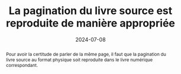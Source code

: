 ---
title: La pagination du livre source est reproduite de manière appropriée
abstract: Pour avoir la certitude de parler de la même page, il faut que la pagination du livre source au format physique soit reproduite dans le livre numérique correspondant.
categories: 
    - "Structure et code"
agrege: O0000-E082
opquast: 'N/A'
indiceebook: '82'
description: "Règle n°82"
before: "081"
weight: "082"
after: "083"
actif: '1'
layout: rules
date: 2024-07-08
tags: 
    - "Utilisabilité"
    - ""
objectif: 
    - "Faciliter la communication autour d’un même livre, indépendamment de son format"
    - "Permettre les références et citations indépendamment du format du livre"
Meo: 
    - "Dans les documents composant le livre numérique, donner aux appareils de lecture l’indication des changements de page."
Controle: 
    - "Dans l’appareil de lecture, vérifier qu’il est possible d’atteindre une page spécifique"
    - "Vérifier que le contenu de la page atteinte correspond à la même page dans le livre source"
epubcheck: 
ace: 
humancheck: true
ReadiumGoToolkit: 
Source: 
    - "SNE"
Referentiel: 
    - "[EPUB 3 Structural Semantics Vocabulary](https://www.w3.org/TR/epub-ssv-11/#sec-pagination))"
steps: 
    - "Projet éditorial"
    - "Production numérique"
Pertinence: 1
---